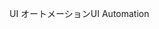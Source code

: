 <span data-ttu-id="bbe33-101">UI オートメーション</span><span class="sxs-lookup"><span data-stu-id="bbe33-101">UI Automation</span></span>
